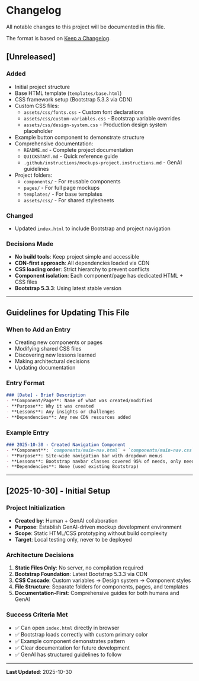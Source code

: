 # Changelog

All notable changes to this project will be documented in this file.

The format is based on [Keep a Changelog](https://keepachangelog.com/en/1.0.0/).

## [Unreleased]

### Added
- Initial project structure
- Base HTML template (`templates/base.html`)
- CSS framework setup (Bootstrap 5.3.3 via CDN)
- Custom CSS files:
  - `assets/css/fonts.css` - Custom font declarations
  - `assets/css/custom-variables.css` - Bootstrap variable overrides
  - `assets/css/design-system.css` - Production design system placeholder
- Example button component to demonstrate structure
- Comprehensive documentation:
  - `README.md` - Complete project documentation
  - `QUICKSTART.md` - Quick reference guide
  - `.github/instructions/mockups-project.instructions.md` - GenAI guidelines
- Project folders:
  - `components/` - For reusable components
  - `pages/` - For full page mockups
  - `templates/` - For base templates
  - `assets/css/` - For shared stylesheets

### Changed
- Updated `index.html` to include Bootstrap and project navigation

### Decisions Made
- **No build tools**: Keep project simple and accessible
- **CDN-first approach**: All dependencies loaded via CDN
- **CSS loading order**: Strict hierarchy to prevent conflicts
- **Component isolation**: Each component/page has dedicated HTML + CSS files
- **Bootstrap 5.3.3**: Using latest stable version

---

## Guidelines for Updating This File

### When to Add an Entry
- Creating new components or pages
- Modifying shared CSS files
- Discovering new lessons learned
- Making architectural decisions
- Updating documentation

### Entry Format
```markdown
### [Date] - Brief Description
- **Component/Page**: Name of what was created/modified
- **Purpose**: Why it was created
- **Lessons**: Any insights or challenges
- **Dependencies**: Any new CDN resources added
```

### Example Entry
```markdown
### 2025-10-30 - Created Navigation Component
- **Component**: `components/main-nav.html` + `components/main-nav.css`
- **Purpose**: Site-wide navigation bar with dropdown menus
- **Lessons**: Bootstrap navbar classes covered 95% of needs, only needed custom CSS for logo sizing
- **Dependencies**: None (used existing Bootstrap)
```

---

## [2025-10-30] - Initial Setup

### Project Initialization
- **Created by**: Human + GenAI collaboration
- **Purpose**: Establish GenAI-driven mockup development environment
- **Scope**: Static HTML/CSS prototyping without build complexity
- **Target**: Local testing only, never to be deployed

### Architecture Decisions
1. **Static Files Only**: No server, no compilation required
2. **Bootstrap Foundation**: Latest Bootstrap 5.3.3 via CDN
3. **CSS Cascade**: Custom variables → Design system → Component styles
4. **File Structure**: Separate folders for components, pages, and templates
5. **Documentation-First**: Comprehensive guides for both humans and GenAI

### Success Criteria Met
- ✅ Can open `index.html` directly in browser
- ✅ Bootstrap loads correctly with custom primary color
- ✅ Example component demonstrates pattern
- ✅ Clear documentation for future development
- ✅ GenAI has structured guidelines to follow

---

**Last Updated**: 2025-10-30
